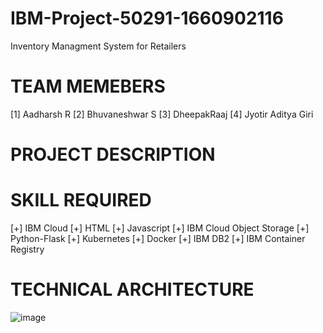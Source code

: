 # IBM-Project-50291-1660902116
Inventory Managment System for Retailers

# TEAM MEMEBERS
[1] Aadharsh R
[2] Bhuvaneshwar S
[3] DheepakRaaj
[4] Jyotir Aditya Giri

# PROJECT DESCRIPTION


# SKILL REQUIRED
[+] IBM Cloud
[+] HTML
[+] Javascript
[+] IBM Cloud Object Storage
[+] Python-Flask
[+] Kubernetes
[+] Docker
[+] IBM DB2
[+] IBM Container Registry

# TECHNICAL ARCHITECTURE

![image](https://user-images.githubusercontent.com/64410018/196022345-ab90f4a1-df7c-450e-ae1d-678a4ceb9784.png)
